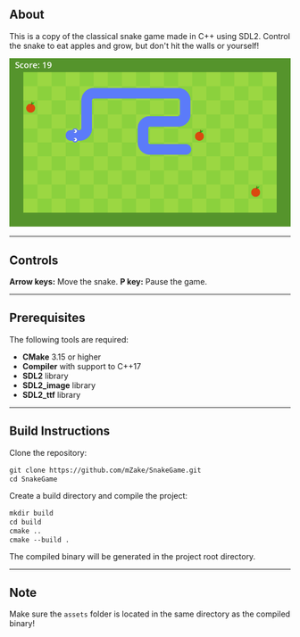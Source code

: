 ## About
This is a copy of the classical snake game made in C++ using SDL2.
Control the snake to eat apples and grow, but don't hit the walls or yourself!

![Image](images/Screenshot.PNG)

---

## Controls
**Arrow keys:** Move the snake.
**P key:** Pause the game.

---

## Prerequisites
The following tools are required:
- **CMake** 3.15 or higher
- **Compiler** with support to C++17
- **SDL2** library
- **SDL2_image** library
- **SDL2_ttf** library

---

## Build Instructions
Clone the repository:
```
git clone https://github.com/mZake/SnakeGame.git
cd SnakeGame
```

Create a build directory and compile the project:
```
mkdir build
cd build
cmake ..
cmake --build .
```

The compiled binary will be generated in the project root directory.

---

## Note
Make sure the `assets` folder is located in the same directory as the compiled binary!
